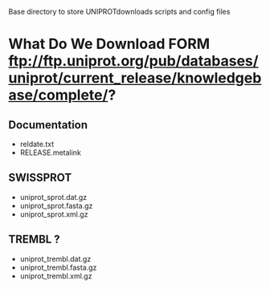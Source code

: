 Base directory to store UNIPROTdownloads scripts and config files

# What Do We Download FORM ftp://ftp.uniprot.org/pub/databases/uniprot/current_release/knowledgebase/complete/?

## Documentation
  * reldate.txt  
  * RELEASE.metalink  

## SWISSPROT
  * uniprot_sprot.dat.gz  
  * uniprot_sprot.fasta.gz 
  * uniprot_sprot.xml.gz
 
## TREMBL ?
  * uniprot_trembl.dat.gz  
  * uniprot_trembl.fasta.gz   
  * uniprot_trembl.xml.gz 
  

